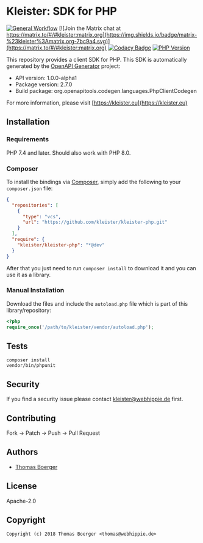 # Kleister: SDK for PHP

[![General Workflow](https://github.com/kleister/kleister-php/actions/workflows/general.yml/badge.svg)](https://github.com/kleister/kleister-php/actions/workflows/general.yml) [![Join the Matrix chat at https://matrix.to/#/#kleister:matrix.org](https://img.shields.io/badge/matrix-%23kleister%3Amatrix.org-7bc9a4.svg)](https://matrix.to/#/#kleister:matrix.org) [![Codacy Badge](https://app.codacy.com/project/badge/Grade/c7ce562acf484483b2acf00c00155431)](https://app.codacy.com/gh/kleister/kleister-php/dashboard?utm_source=gh&utm_medium=referral&utm_content=&utm_campaign=Badge_grade) [![PHP Version](https://badge.fury.io/ph/kleister%2Fkleister-php.svg)](https://badge.fury.io/ph/kleister%2Fkleister-php)

This repository provides a client SDK for PHP. This SDK is automatically
generated by the [OpenAPI Generator][generator] project:

-   API version: 1.0.0-alpha1
-   Package version: 2.7.0
-   Build package: org.openapitools.codegen.languages.PhpClientCodegen

For more information, please visit [https://kleister.eu](https://kleister.eu)

## Installation

### Requirements

PHP 7.4 and later.
Should also work with PHP 8.0.

### Composer

To install the bindings via [Composer][composer], simply add the following to
your `composer.json` file:

```json
{
  "repositories": [
    {
      "type": "vcs",
      "url": "https://github.com/kleister/kleister-php.git"
    }
  ],
  "require": {
    "kleister/kleister-php": "*@dev"
  }
}
```

After that you just need to run `composer install` to download it and you can
use it as a library.

### Manual Installation

Download the files and include the `autoload.php` file which is part of this
library/repository:

```php
<?php
require_once('/path/to/kleister/vendor/autoload.php');
```

## Tests

```console
composer install
vendor/bin/phpunit
```

## Security

If you find a security issue please contact
[kleister@webhippie.de](mailto:kleister@webhippie.de) first.

## Contributing

Fork -> Patch -> Push -> Pull Request

## Authors

-   [Thomas Boerger](https://github.com/tboerger)

## License

Apache-2.0

## Copyright

```console
Copyright (c) 2018 Thomas Boerger <thomas@webhippie.de>
```

[generator]: https://openapi-generator.tech
[composer]: https://getcomposer.org/
